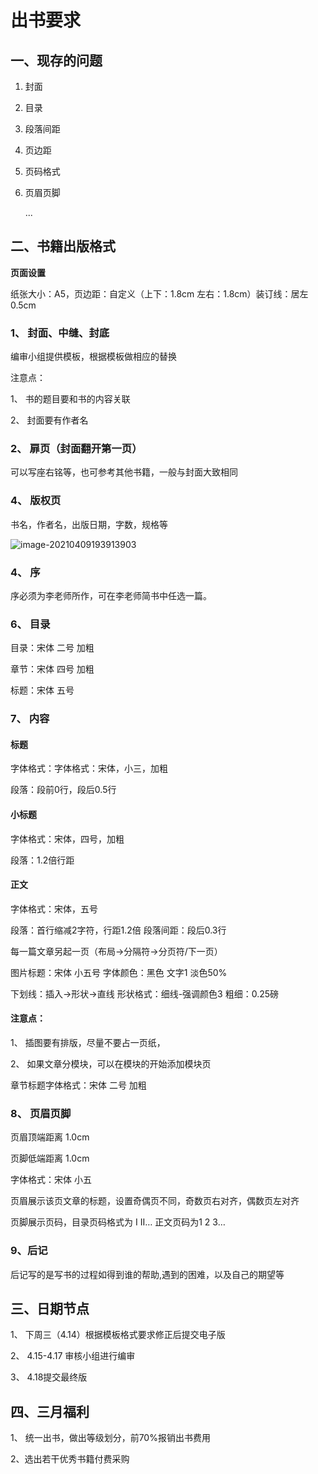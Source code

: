 # 出书要求

## 一、现存的问题

1. 封面

2. 目录

3. 段落间距

4. 页边距

5. 页码格式

6. 页眉页脚

   ...

## 二、书籍出版格式

**页面设置**

纸张大小：A5，页边距：自定义（上下：1.8cm  左右：1.8cm）装订线：居左 0.5cm

### 1、 封面、中缝、封底

编审小组提供模板，根据模板做相应的替换

注意点：

1、 书的题目要和书的内容关联

2、 封面要有作者名

### 2、 扉页（封面翻开第一页）

可以写座右铭等，也可参考其他书籍，一般与封面大致相同

### 4、 版权页

书名，作者名，出版日期，字数，规格等

![image-20210409193913903](https://gitee.com/jiao_qianjin/zhishiku/raw/master/img/20210409193914.png)

### 4、 序

序必须为李老师所作，可在李老师简书中任选一篇。

### 6、 目录

目录：宋体 二号 加粗

章节：宋体 四号 加粗

标题：宋体 五号

### 7、 内容

#### 标题

字体格式：字体格式：宋体，小三，加粗 

段落：段前0行，段后0.5行

#### 小标题

字体格式：宋体，四号，加粗

段落：1.2倍行距

#### 正文

字体格式：宋体，五号

段落：首行缩减2字符，行距1.2倍 段落间距：段后0.3行

每一篇文章另起一页（布局->分隔符->分页符/下一页）

图片标题：宋体 小五号  字体颜色：黑色 文字1 淡色50%

下划线：插入->形状->直线  形状格式：细线-强调颜色3 粗细：0.25磅

#### 注意点：

1、 插图要有排版，尽量不要占一页纸，

2、 如果文章分模块，可以在模块的开始添加模块页 

章节标题字体格式：宋体 二号 加粗

### 8、   页眉页脚

页眉顶端距离 1.0cm

页脚低端距离 1.0cm

字体格式：宋体 小五

页眉展示该页文章的标题，设置奇偶页不同，奇数页右对齐，偶数页左对齐

页脚展示页码，目录页码格式为 I II… 正文页码为1 2 3… 

### 9、后记

后记写的是写书的过程如得到谁的帮助,遇到的困难，以及自己的期望等

## 三、日期节点

1、 下周三（4.14）根据模板格式要求修正后提交电子版

2、 4.15-4.17 审核小组进行编审

3、 4.18提交最终版

## 四、三月福利

1、 统一出书，做出等级划分，前70%报销出书费用

2、选出若干优秀书籍付费采购